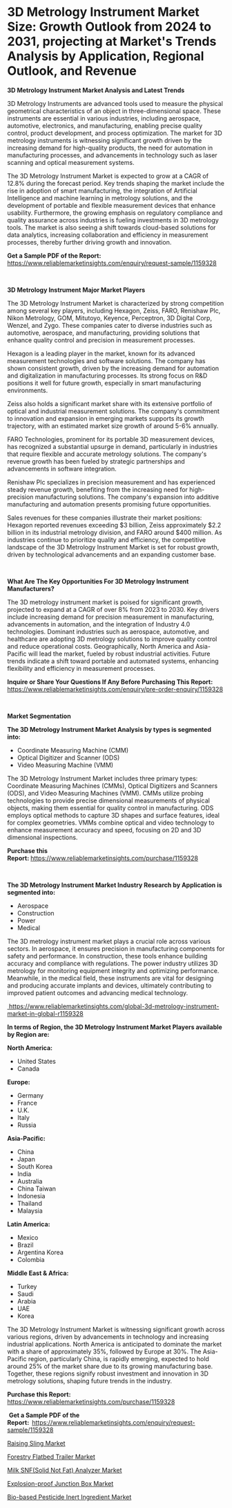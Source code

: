 <p><h1>3D Metrology Instrument Market Size: Growth Outlook from 2024 to 2031, projecting at Market's Trends Analysis by Application, Regional Outlook, and Revenue</h1></p><p><strong>3D Metrology Instrument Market Analysis and Latest Trends</strong></p>
<p><p>3D Metrology Instruments are advanced tools used to measure the physical geometrical characteristics of an object in three-dimensional space. These instruments are essential in various industries, including aerospace, automotive, electronics, and manufacturing, enabling precise quality control, product development, and process optimization. The market for 3D metrology instruments is witnessing significant growth driven by the increasing demand for high-quality products, the need for automation in manufacturing processes, and advancements in technology such as laser scanning and optical measurement systems.</p><p>The 3D Metrology Instrument Market is expected to grow at a CAGR of 12.8% during the forecast period. Key trends shaping the market include the rise in adoption of smart manufacturing, the integration of Artificial Intelligence and machine learning in metrology solutions, and the development of portable and flexible measurement devices that enhance usability. Furthermore, the growing emphasis on regulatory compliance and quality assurance across industries is fueling investments in 3D metrology tools. The market is also seeing a shift towards cloud-based solutions for data analytics, increasing collaboration and efficiency in measurement processes, thereby further driving growth and innovation.</p></p>
<p><strong>Get a Sample PDF of the Report:&nbsp;</strong> <a href="https://www.reliablemarketinsights.com/enquiry/request-sample/1159328?utm_campaign=1383&utm_medium=2&utm_source=Github&utm_content=ia&utm_term=11102024&utm_id=3d-metrology-instrument">https://www.reliablemarketinsights.com/enquiry/request-sample/1159328</a></p>
<p>&nbsp;</p>
<p><strong>3D Metrology Instrument Major Market Players</strong></p>
<p><p>The 3D Metrology Instrument Market is characterized by strong competition among several key players, including Hexagon, Zeiss, FARO, Renishaw Plc, Nikon Metrology, GOM, Mitutoyo, Keyence, Perceptron, 3D Digital Corp, Wenzel, and Zygo. These companies cater to diverse industries such as automotive, aerospace, and manufacturing, providing solutions that enhance quality control and precision in measurement processes.</p><p>Hexagon is a leading player in the market, known for its advanced measurement technologies and software solutions. The company has shown consistent growth, driven by the increasing demand for automation and digitalization in manufacturing processes. Its strong focus on R&D positions it well for future growth, especially in smart manufacturing environments.</p><p>Zeiss also holds a significant market share with its extensive portfolio of optical and industrial measurement solutions. The company's commitment to innovation and expansion in emerging markets supports its growth trajectory, with an estimated market size growth of around 5-6% annually.</p><p>FARO Technologies, prominent for its portable 3D measurement devices, has recognized a substantial upsurge in demand, particularly in industries that require flexible and accurate metrology solutions. The company's revenue growth has been fueled by strategic partnerships and advancements in software integration.</p><p>Renishaw Plc specializes in precision measurement and has experienced steady revenue growth, benefiting from the increasing need for high-precision manufacturing solutions. The company's expansion into additive manufacturing and automation presents promising future opportunities.</p><p>Sales revenues for these companies illustrate their market positions: Hexagon reported revenues exceeding $3 billion, Zeiss approximately $2.2 billion in its industrial metrology division, and FARO around $400 million. As industries continue to prioritize quality and efficiency, the competitive landscape of the 3D Metrology Instrument Market is set for robust growth, driven by technological advancements and an expanding customer base.</p></p>
<p>&nbsp;</p>
<p><strong>What Are The Key Opportunities For 3D Metrology Instrument Manufacturers?</strong></p>
<p><p>The 3D metrology instrument market is poised for significant growth, projected to expand at a CAGR of over 8% from 2023 to 2030. Key drivers include increasing demand for precision measurement in manufacturing, advancements in automation, and the integration of Industry 4.0 technologies. Dominant industries such as aerospace, automotive, and healthcare are adopting 3D metrology solutions to improve quality control and reduce operational costs. Geographically, North America and Asia-Pacific will lead the market, fueled by robust industrial activities. Future trends indicate a shift toward portable and automated systems, enhancing flexibility and efficiency in measurement processes.</p></p>
<p><strong>Inquire or Share Your Questions If Any Before Purchasing This Report:</strong> <a href="https://www.reliablemarketinsights.com/enquiry/pre-order-enquiry/1159328?utm_campaign=1383&utm_medium=2&utm_source=Github&utm_content=ia&utm_term=11102024&utm_id=3d-metrology-instrument">https://www.reliablemarketinsights.com/enquiry/pre-order-enquiry/1159328</a></p>
<p>&nbsp;</p>
<p><strong>Market Segmentation</strong></p>
<p><strong>The 3D Metrology Instrument Market Analysis by types is segmented into:</strong></p>
<p><ul><li>Coordinate Measuring Machine (CMM)</li><li>Optical Digitizer and Scanner (ODS)</li><li>Video Measuring Machine (VMM)</li></ul></p>
<p><p>The 3D Metrology Instrument Market includes three primary types: Coordinate Measuring Machines (CMMs), Optical Digitizers and Scanners (ODS), and Video Measuring Machines (VMM). CMMs utilize probing technologies to provide precise dimensional measurements of physical objects, making them essential for quality control in manufacturing. ODS employs optical methods to capture 3D shapes and surface features, ideal for complex geometries. VMMs combine optical and video technology to enhance measurement accuracy and speed, focusing on 2D and 3D dimensional inspections.</p></p>
<p><strong>Purchase this Report:&nbsp;</strong><a href="https://www.reliablemarketinsights.com/purchase/1159328?utm_campaign=1383&utm_medium=2&utm_source=Github&utm_content=ia&utm_term=11102024&utm_id=3d-metrology-instrument">https://www.reliablemarketinsights.com/purchase/1159328</a></p>
<p>&nbsp;</p>
<p><strong>The 3D Metrology Instrument Market Industry Research by Application is segmented into:</strong></p>
<p><ul><li>Aerospace</li><li>Construction</li><li>Power</li><li>Medical</li></ul></p>
<p><p>The 3D metrology instrument market plays a crucial role across various sectors. In aerospace, it ensures precision in manufacturing components for safety and performance. In construction, these tools enhance building accuracy and compliance with regulations. The power industry utilizes 3D metrology for monitoring equipment integrity and optimizing performance. Meanwhile, in the medical field, these instruments are vital for designing and producing accurate implants and devices, ultimately contributing to improved patient outcomes and advancing medical technology.</p></p>
<p><a href="https://www.reliablemarketinsights.com/global-3d-metrology-instrument-market-in-global-r1159328?utm_campaign=1383&utm_medium=2&utm_source=Github&utm_content=ia&utm_term=11102024&utm_id=3d-metrology-instrument">&nbsp;https://www.reliablemarketinsights.com/global-3d-metrology-instrument-market-in-global-r1159328</a></p>
<p><strong>In terms of Region, the 3D Metrology Instrument Market Players available by Region are:</strong></p>
<p>
    <p> <strong> North America: </strong>
        <ul>
            <li>United States</li>
            <li>Canada</li>
        </ul>
        </p> 
    <p> <strong> Europe: </strong>
        <ul>
            <li>Germany</li>
            <li>France</li>
            <li>U.K.</li>
            <li>Italy</li>
            <li>Russia</li>
        </ul>
        </p> 
    <p> <strong> Asia-Pacific: </strong>
        <ul>
            <li>China</li>
            <li>Japan</li>
            <li>South Korea</li>
            <li>India</li>
            <li>Australia</li>
            <li>China Taiwan</li>
            <li>Indonesia</li>
            <li>Thailand</li>
            <li>Malaysia</li>
        </ul>
        </p> 
    <p> <strong> Latin America: </strong>
        <ul>
            <li>Mexico</li>
            <li>Brazil</li>
            <li>Argentina Korea</li>
            <li>Colombia</li>
        </ul>
        </p> 
    <p> <strong> Middle East & Africa: </strong>
        <ul>
            <li>Turkey</li>
            <li>Saudi</li>
            <li>Arabia</li>
            <li>UAE</li>
            <li>Korea</li>
        </ul>
    </p>
    </p>
<p><p>The 3D Metrology Instrument Market is witnessing significant growth across various regions, driven by advancements in technology and increasing industrial applications. North America is anticipated to dominate the market with a share of approximately 35%, followed by Europe at 30%. The Asia-Pacific region, particularly China, is rapidly emerging, expected to hold around 25% of the market share due to its growing manufacturing base. Together, these regions signify robust investment and innovation in 3D metrology solutions, shaping future trends in the industry.</p></p>
<p><strong>Purchase this Report: </strong><a href="https://www.reliablemarketinsights.com/purchase/1159328?utm_campaign=1383&utm_medium=2&utm_source=Github&utm_content=ia&utm_term=11102024&utm_id=3d-metrology-instrument">https://www.reliablemarketinsights.com/purchase/1159328</a></p>
<p>&nbsp;<strong>Get a Sample PDF of the Report:&nbsp;&nbsp;</strong><a href="https://www.reliablemarketinsights.com/enquiry/request-sample/1159328?utm_campaign=1383&utm_medium=2&utm_source=Github&utm_content=ia&utm_term=11102024&utm_id=3d-metrology-instrument">https://www.reliablemarketinsights.com/enquiry/request-sample/1159328</a></p>
<p><strong></strong></p>
<p><p><a href="https://www.linkedin.com/pulse/raising-sling-market-share-analysis-growth-trends-forecasts-ibhzc?utm_campaign=1383&utm_medium=2&utm_source=Github&utm_content=ia&utm_term=11102024&utm_id=3d-metrology-instrument">Raising Sling Market</a></p><p><a href="https://www.linkedin.com/pulse/global-forestry-flatbed-trailer-industry-research-report-competitive-rpd0f?utm_campaign=1383&utm_medium=2&utm_source=Github&utm_content=ia&utm_term=11102024&utm_id=3d-metrology-instrument">Forestry Flatbed Trailer Market</a></p><p><a href="https://www.linkedin.com/pulse/global-milk-snfsolid-fat-analyzer-market-projected-grow-cagr-s0l3f?utm_campaign=1383&utm_medium=2&utm_source=Github&utm_content=ia&utm_term=11102024&utm_id=3d-metrology-instrument">Milk SNF(Solid Not Fat) Analyzer Market</a></p><p><a href="https://www.linkedin.com/pulse/explosion-proof-junction-box-market-outlook-share-analysis--727ne?utm_campaign=1383&utm_medium=2&utm_source=Github&utm_content=ia&utm_term=11102024&utm_id=3d-metrology-instrument">Explosion-proof Junction Box Market</a></p><p><a href="https://www.linkedin.com/pulse/global-bio-based-pesticide-inert-ingredient-market-projected-3rwvf?utm_campaign=1383&utm_medium=2&utm_source=Github&utm_content=ia&utm_term=11102024&utm_id=3d-metrology-instrument">Bio-based Pesticide Inert Ingredient Market</a></p></p>